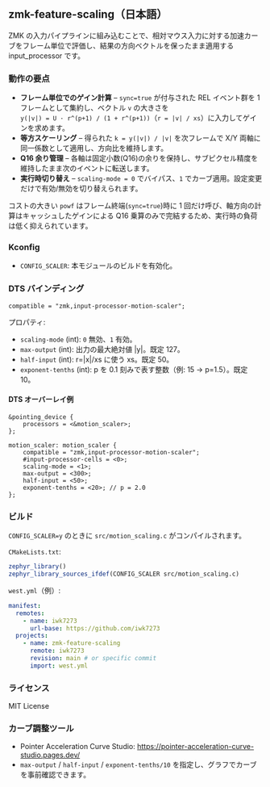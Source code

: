 ## zmk-feature-scaling（日本語）

ZMK の入力パイプラインに組み込むことで、相対マウス入力に対する加速カーブをフレーム単位で評価し、結果の方向ベクトルを保ったまま適用する input_processor です。

### 動作の要点
- **フレーム単位でのゲイン計算** – `sync=true` が付与された REL イベント群を 1 フレームとして集約し、ベクトル `v` の大きさを  
  `y(|v|) = U · r^(p+1) / (1 + r^(p+1))`（`r = |v| / xs`）に入力してゲインを求めます。
- **等方スケーリング** – 得られた `k = y(|v|) / |v|` を次フレームで X/Y 両軸に同一係数として適用し、方向比を維持します。
- **Q16 余り管理** – 各軸は固定小数(Q16)の余りを保持し、サブピクセル精度を維持したまま次のイベントに転送します。
- **実行時切り替え** – `scaling-mode = 0` でバイパス、`1` でカーブ適用。設定変更だけで有効/無効を切り替えられます。

コストの大きい `powf` はフレーム終端(`sync=true`)時に 1 回だけ呼び、軸方向の計算はキャッシュしたゲインによる Q16 乗算のみで完結するため、実行時の負荷は低く抑えられています。

### Kconfig
- `CONFIG_SCALER`: 本モジュールのビルドを有効化。

### DTS バインディング
`compatible = "zmk,input-processor-motion-scaler";`

プロパティ:
- `scaling-mode` (int): `0` 無効、`1` 有効。
- `max-output` (int): 出力の最大絶対値 |y|。既定 127。
- `half-input` (int): r=|x|/xs に使う xs。既定 50。
- `exponent-tenths` (int): p を 0.1 刻みで表す整数（例: 15 → p=1.5）。既定 10。

#### DTS オーバーレイ例
```dts
&pointing_device {
    processors = <&motion_scaler>;
};

motion_scaler: motion_scaler {
    compatible = "zmk,input-processor-motion-scaler";
    #input-processor-cells = <0>;
    scaling-mode = <1>;
    max-output = <300>;
    half-input = <50>;
    exponent-tenths = <20>; // p = 2.0
};
```

### ビルド
`CONFIG_SCALER=y` のときに `src/motion_scaling.c` がコンパイルされます。

`CMakeLists.txt`:
```cmake
zephyr_library()
zephyr_library_sources_ifdef(CONFIG_SCALER src/motion_scaling.c)
```

`west.yml`（例）:
```yaml
manifest:
  remotes:
    - name: iwk7273
      url-base: https://github.com/iwk7273
  projects:
    - name: zmk-feature-scaling
      remote: iwk7273
      revision: main # or specific commit
      import: west.yml
```

### ライセンス
MIT License

### カーブ調整ツール
- Pointer Acceleration Curve Studio: https://pointer-acceleration-curve-studio.pages.dev/
- `max-output` / `half-input` / `exponent-tenths/10` を指定し、グラフでカーブを事前確認できます。
